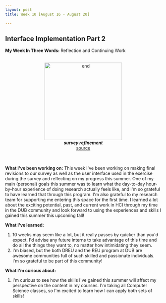 ```yaml
---
layout: post
title: Week 10 [August 16 - August 20]

---
```


## Interface Implementation Part 2

**My Week In Three Words:** Reflection and Continuing Work
<br><br>
<center><img src="https://yjqian02.github.io/alicezhang-dreu/images/end.jpg" alt="end" width="250"/></center>

<!-- centering image desciption -->
<div style="text-align:center">    
  <b><i> survey refinement </i></b>
</div>

<!-- centering image link -->
<div style="text-align:center">    
  <a href="https://media.istockphoto.com/vectors/winding-road-on-a-white-isolated-background-with-pin-pointers-vector-id691984758?k=20&m=691984758&s=612x612&w=0&h=lYFl4QbhwlkWivc2Wmkb-BCUJgcE3cYmeAAU9R5XrlQ=">source</a>
</div>

<br><br>
**What I've been working on:** This week I've been working on making final revisions to our survey as well as the user interface used in the exercise during the survey and reflecting on my progress this summer. One of my main (personal) goals this summer was to learn what the day-to-day hour-by-hour experience of doing research actually feels like, and I'm so grateful to have learned that through this program. I'm also grateful to my research team for supporting me entering this space for the first time. I learned a lot about the exciting potential, past, and current work in HCI through my time in the DUB community and look forward to using the experiences and skills I gained this summer this upcoming fall!


**What I've learned:**
1. 10 weeks may seem like a lot, but it really passes by quicker than you'd expect. I'd advise any future interns to take advantage of this time and do all the things they want to, no matter how intimidating they seem. 
2. I'm biased, but the both DREU and the REU program at DUB are awesome communities full of such skilled and passionate individuals. I'm so grateful to be part of this community!

**What I'm curious about:**
1. I'm curious to see how the skills I've gained this summer will affect my perspective on the content in my courses. I'm taking all Computer Science classes, so I'm excited to learn how I can apply both sets of skills!
